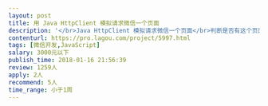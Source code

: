 ```yaml
---                
layout: post       
title: 用 Java HttpClient 模拟请求微信一个页面           
description: '</br>Java HttpClient 模拟请求微信一个页面</br>判断是否有这个页面存在</br>使用场景：</br>在微信上打开一个有拦截的域名，这时提示阻断页面，点申请恢复访问后</br>跳转到的页面，判断这个页面是否存在</br>第二个页面（不包含带网址的页面）</br>请看附件</br>'     
contenturl: https://pro.lagou.com/project/5997.html      
tags: [微信开发,JavaScript]            
salary: 3000元以下          
publish_time: 2018-01-16 21:56:39         
review: 1259人                   
apply: 2人                   
recommend: 5人                   
time_range: 小于1周              
---                 
```

